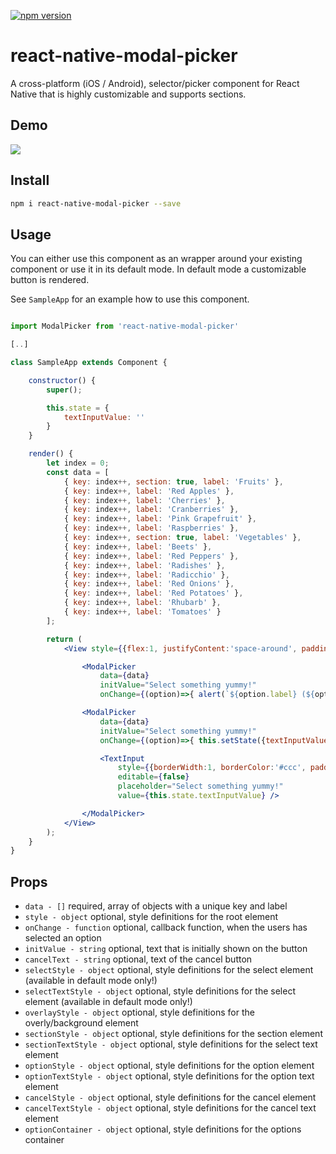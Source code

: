 [![npm version](https://badge.fury.io/js/react-native-modal-picker.svg)](https://badge.fury.io/js/react-native-modal-picker)

# react-native-modal-picker
A cross-platform (iOS / Android), selector/picker component for React Native that is highly customizable and supports sections.

## Demo

<img src="https://raw.githubusercontent.com/d-a-n/react-native-modal-picker/master/docs/demo.gif" />

## Install

```sh
npm i react-native-modal-picker --save
```

## Usage

You can either use this component as an wrapper around your existing component or use it in its default mode. In default mode a customizable button is rendered.

See `SampleApp` for an example how to use this component.

```jsx

import ModalPicker from 'react-native-modal-picker'

[..]

class SampleApp extends Component {

    constructor() {
        super();

        this.state = {
            textInputValue: ''
        }
    }

    render() {
        let index = 0;
        const data = [
            { key: index++, section: true, label: 'Fruits' },
            { key: index++, label: 'Red Apples' },
            { key: index++, label: 'Cherries' },
            { key: index++, label: 'Cranberries' },
            { key: index++, label: 'Pink Grapefruit' },
            { key: index++, label: 'Raspberries' },
            { key: index++, section: true, label: 'Vegetables' },
            { key: index++, label: 'Beets' },
            { key: index++, label: 'Red Peppers' },
            { key: index++, label: 'Radishes' },
            { key: index++, label: 'Radicchio' },
            { key: index++, label: 'Red Onions' },
            { key: index++, label: 'Red Potatoes' },
            { key: index++, label: 'Rhubarb' },
            { key: index++, label: 'Tomatoes' }
        ];

        return (
            <View style={{flex:1, justifyContent:'space-around', padding:50}}>

                <ModalPicker
                    data={data}
                    initValue="Select something yummy!"
                    onChange={(option)=>{ alert(`${option.label} (${option.key}) nom nom nom`) }} />

                <ModalPicker
                    data={data}
                    initValue="Select something yummy!"
                    onChange={(option)=>{ this.setState({textInputValue:option.label})}}>

                    <TextInput
                        style={{borderWidth:1, borderColor:'#ccc', padding:10, height:30}}
                        editable={false}
                        placeholder="Select something yummy!"
                        value={this.state.textInputValue} />

                </ModalPicker>
            </View>
        );
    }
}
```

## Props

* `data - []` required, array of objects with a unique key and label
* `style - object` optional, style definitions for the root element
* `onChange - function` optional, callback function, when the users has selected an option
* `initValue - string` optional, text that is initially shown on the button
* `cancelText - string` optional, text of the cancel button
* `selectStyle - object` optional, style definitions for the select element (available in default mode only!)
* `selectTextStyle - object` optional, style definitions for the select element (available in default mode only!)
* `overlayStyle - object` optional, style definitions for the overly/background element
* `sectionStyle - object` optional, style definitions for the section element
* `sectionTextStyle - object` optional, style definitions for the select text element
* `optionStyle - object` optional, style definitions for the option element
* `optionTextStyle - object` optional, style definitions for the option text element
* `cancelStyle - object` optional, style definitions for the cancel element
* `cancelTextStyle - object` optional, style definitions for the cancel text element
* `optionContainer - object` optional, style definitions for the options container
